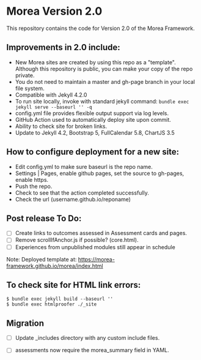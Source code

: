 # Morea Version 2.0

This repository contains the code for Version 2.0 of the Morea Framework.

## Improvements in 2.0 include:
  * New Morea sites are created by using this repo as a "template". Although this repository is public, you can make your copy of the repo private.
  * You do not need to maintain a master and gh-page branch in your local file system.
  * Compatible with Jekyll 4.2.0
  * To run site locally, invoke with standard jekyll command: `bundle exec jekyll serve --baseurl '' -q`
  * config.yml file provides flexible output support via log levels.
  * GitHub Action used to automatically deploy site upon commit.
  * Ability to check site for broken links.
  * Update to Jekyll 4.2, Bootstrap 5, FullCalendar 5.8, ChartJS 3.5

## How to configure deployment for a new site:
 * Edit config.yml to make sure baseurl is the repo name.
 * Settings | Pages, enable github pages, set the source to gh-pages, enable https.
 * Push the repo.
 * Check to see that the action completed successfully.
 * Check the url (username.github.io/reponame)

## Post release To Do:
 - [ ] Create links to outcomes assessed in Assessment cards and pages.
 - [ ] Remove scrollIfAnchor.js if possible? (core.html).
 - [ ] Experiences from unpublished modules still appear in schedule

Note: Deployed template at: https://morea-framework.github.io/morea/index.html

## To check site for HTML link errors:
```
$ bundle exec jekyll build --baseurl ''
$ bundle exec htmlproofer ./_site
```

## Migration
 - [ ] Update _includes directory with any custom include files.
 - [ ] assessments now require the morea_summary field in YAML.


